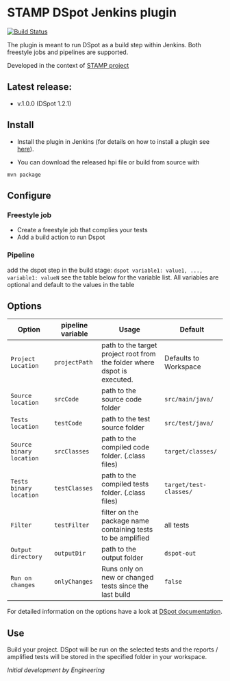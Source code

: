 # STAMP DSpot Jenkins plugin
[![Build Status](https://travis-ci.org/STAMP-project/dspot-jenkins-plugin.svg?branch=master)](https://travis-ci.org/STAMP-project/dspot-jenkins-plugin) 

The plugin is meant to run DSpot as a build step within Jenkins.
Both freestyle jobs and pipelines are supported.

Developed in the context of [STAMP project](https://stamp.ow2.org/)

## Latest release:
* v.1.0.0 (DSpot 1.2.1)

## Install
* Install the plugin in Jenkins (for details on how to install a plugin see [here](https://jenkins.io/doc/book/managing/plugins/)).

* You can download the released hpi file or build from source with 

```
mvn package
```

## Configure

### Freestyle job
* Create a freestyle job that complies your tests
* Add a build action to run Dspot 

### Pipeline
add the dspot step in the build stage:
`dspot variable1: value1, ..., variable1: valueN`
see the table below for the variable list.
All variables are optional and default to the values in the table

## Options

| Option  | pipeline variable | Usage   | Default   |
| -------- | ------  | --------------------------------------------------- | ------- |
| `Project Location`   |  `projectPath`  | 	path to the target project root from the folder where dspot is executed. | Defaults to Workspace |
| `Source location`    | `srcCode` |  path to the source code folder	| `src/main/java/` |
| `Tests location`  | `testCode` | 	path to the test source folder | `src/test/java/`  |
| `Source binary location`  | `srcClasses` |  path to the compiled code folder. (.class files) | `target/classes/`  |
| `Tests binary location`  | `testClasses` |	path to the compiled tests folder. (.class files) | `target/test-classes/`  |
| `Filter`  | `testFilter` |   filter on the package name containing tests to be amplified | all tests  |
| `Output directory` | `outputDir` |  path to the output folder | `dspot-out`  |
| `Run on changes`  | `onlyChanges` | 	Runs only on new or changed tests since the last build | `false`  |

For detailed information on the options have a look at [DSpot documentation](https://github.com/STAMP-project/dspot).

## Use 
Build your project. 
DSpot will be run on the selected tests and the reports / amplified tests will be stored in the specified folder in your workspace.

_Initial development by Engineering_
